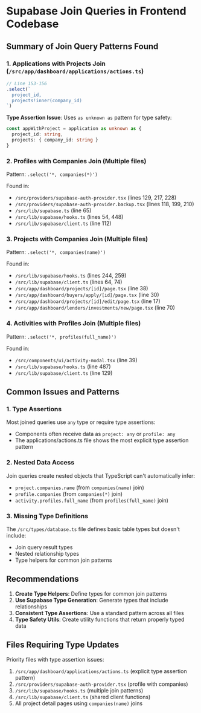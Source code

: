 # Supabase Join Queries in Frontend Codebase

## Summary of Join Query Patterns Found

### 1. **Applications with Projects Join** (`/src/app/dashboard/applications/actions.ts`)
```typescript
// Line 153-156
.select(`
  project_id,
  projects!inner(company_id)
`)
```
**Type Assertion Issue**: Uses `as unknown as` pattern for type safety:
```typescript
const appWithProject = application as unknown as { 
  project_id: string, 
  projects: { company_id: string } 
}
```

### 2. **Profiles with Companies Join** (Multiple files)
Pattern: `.select('*, companies(*)')`

Found in:
- `/src/providers/supabase-auth-provider.tsx` (lines 129, 217, 228)
- `/src/providers/supabase-auth-provider.backup.tsx` (lines 118, 199, 210)
- `/src/lib/supabase.ts` (line 65)
- `/src/lib/supabase/hooks.ts` (lines 54, 448)
- `/src/lib/supabase/client.ts` (line 112)

### 3. **Projects with Companies Join** (Multiple files)
Pattern: `.select('*, companies(name)')`

Found in:
- `/src/lib/supabase/hooks.ts` (lines 244, 259)
- `/src/lib/supabase/client.ts` (lines 64, 74)
- `/src/app/dashboard/projects/[id]/page.tsx` (line 38)
- `/src/app/dashboard/buyers/apply/[id]/page.tsx` (line 30)
- `/src/app/dashboard/projects/[id]/edit/page.tsx` (line 17)
- `/src/app/dashboard/lenders/investments/new/page.tsx` (line 70)

### 4. **Activities with Profiles Join** (Multiple files)
Pattern: `.select('*, profiles(full_name)')`

Found in:
- `/src/components/ui/activity-modal.tsx` (line 39)
- `/src/lib/supabase/hooks.ts` (line 487)
- `/src/lib/supabase/client.ts` (line 129)

## Common Issues and Patterns

### 1. **Type Assertions**
Most joined queries use `any` type or require type assertions:
- Components often receive data as `project: any` or `profile: any`
- The applications/actions.ts file shows the most explicit type assertion pattern

### 2. **Nested Data Access**
Join queries create nested objects that TypeScript can't automatically infer:
- `project.companies.name` (from `companies(name)` join)
- `profile.companies` (from `companies(*)` join)
- `activity.profiles.full_name` (from `profiles(full_name)` join)

### 3. **Missing Type Definitions**
The `/src/types/database.ts` file defines basic table types but doesn't include:
- Join query result types
- Nested relationship types
- Type helpers for common join patterns

## Recommendations

1. **Create Type Helpers**: Define types for common join patterns
2. **Use Supabase Type Generation**: Generate types that include relationships
3. **Consistent Type Assertions**: Use a standard pattern across all files
4. **Type Safety Utils**: Create utility functions that return properly typed data

## Files Requiring Type Updates

Priority files with type assertion issues:
1. `/src/app/dashboard/applications/actions.ts` (explicit type assertion pattern)
2. `/src/providers/supabase-auth-provider.tsx` (profile with companies)
3. `/src/lib/supabase/hooks.ts` (multiple join patterns)
4. `/src/lib/supabase/client.ts` (shared client functions)
5. All project detail pages using `companies(name)` joins